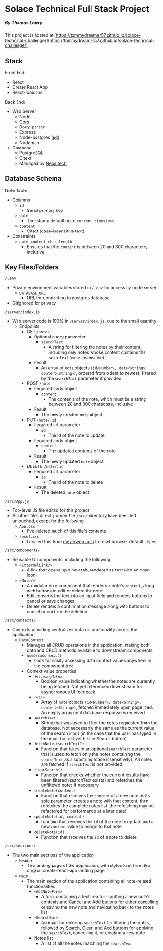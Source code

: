 
# Solace Technical Full Stack Project

##### By Thomas Lowry

This project is hosted at [https://tommydreamer57.github.io/solace-technical-challenge/](https://tommydreamer57.github.io/solace-technical-challenge/)



## Stack

Front End:

- React
- Create React App
- React-ionicons

Back End:

- Web Server
  - Node
  - Cors
  - Body-parser
  - Express
  - Node-postgres (pg)
  - Nodemon
- Database
  - PostgreSQL
  - Citext
  - Managed by [Neon.tech](https://Neon.tech)



## Database Schema

Note Table

- Columns
  - `id`
    - Serial primary key
  - `date`
    - Timestamp defaulting to `current_timestamp`
  - `content`
    - Citext (case-insensitive text)
- Constraints
  - `note_content_char_length`
    - Ensures that the `content` is between 20 and 300 characters, inclusive



## Key Files/Folders

`/.env`

- Private environment variables stored in `/.env` for access by node server
  - `DATABASE_URL`
    - URL for connecting to postgres database
- Gitignored for privacy

`/server/index.js`

- Web server code is 100% in `/server/index.js`, due to the small quantity
  - Endpoints
    - GET `/notes`
      - Optional query parameter
        - `searchText`
          - A string for filtering the notes by their content, including only notes whose content contains the searcText (case insensitive)
      - Result
        - An array of `note` objects `(id<Number>, date<String>, content<String>)`, ordered from oldest to newest, filtered by the `searchText` parameter if provided
    - POST `/note`
      - Required body object
        - `content`
          - The contents of the note, which must be a string between 20 and 300 characters, inclusive
      - Result
        - The newly created `note` object
    - PUT `/note/:id`
      - Required url parameter
        - `id`
          - The id of the note to update
      - Required body object
        - `content`
          - The updated contents of the note
      - Result
        - The newly updated `note` object
    - DELETE `/note/:id`
      - Required url parameter
        - `id`
          - The id of the note to delete
      - Result
        - The deleted `note` object

`/src/App.js`

- Top-level JS file edited for this project
- All other files directly under the `/src/` directory have been left untouched, except for the following
  - `App.css`
    - I've deleted much of this file's contents
  - `reset.css`
    - I copied this from [meyerweb.com](https://meyerweb.com/eric/tools/css/reset/) to reset browser default styles

`/src/components/`

- Reusable UI components, including the following
  - `<ExternalLink/>`
    - A link that opens up a new tab, rendered as text with an open icon
  - `<Note/>`
    - A modular note component that renders a note's `content`, along with buttons to edit or delete the note
    - Edit converts the text into an input field and renders buttons to cancel or save changes
    - Delete renders a confirmation message along with buttons to cancel or confirm the deletion

`/src/contexts/`

- Contexts providing centralized data or functionality across the application
  - `DataContext`
    - Manages all CRUD operations in the application, making both data and CRUD methods available to downstream components
    - `useDataContext()`
      - hook for easily accessing data context values anywhere in the component tree
    - Context value properties
      - `fetchingNotes`
        - Boolean value indicating whether the notes are currently being fetched. Not yet referenced downstream for asynchronous UI feedback
      - `notes`
        - Array of `note` objects `(id<Number>, date<String>, content<String>)`, fetched immediately upon page load. An empty array until database response is received
      - `searchText`
        - String that was used to filter the notes requested from the database. Not necessarily the same as the current value of the search input (in the case that the user has typed in the input but not yet hit the Search button)
      - `fetchNotes(searchText?)`
        - Function that takes in an optional `searchText` parameter that is used to fetch only the notes containing the `searchText` as a substring (case insensitively). All notes are fetched if `searchText` is not provided
      - `clearSearch()`
        - Function that checks whether the current results have been filtered (searchText exists) and refetches the unfiltered notes if necessary
      - `createNote(content)`
        - Function that receives the `content` of a new note as its sole parameter, creates a note with that content, then refetches the complete notes list (the refetching may be refactored for performance at a later date)
      - `updateNote(id, content)`
        - function that receives the `id` of the note to update and a new `content` value to assign to that note
      - `deleteNote(id)`
        - Function that receives the `id` of a note to delete

`/src/sections/`

- The two main sections of the application
  - `Header`
    - The landing page of the application, with styles kept from the original create-react-app landing page
  - `Main`
    - The main section of the application containing all note-related functionalities
      - `<AddNoteForm>`
        - A form containing a textarea for inputting a new note's contents and Cancel and Add buttons for either cancelling or saving the new note and navigating back to the notes list
      - `<SearchBar>`
        - An input for entering `searchText` for filtering the notes, followed by Search, Clear, and Add buttons for applying the `searchText`, cancelling it, or creating a new note
      - Notes list
        - A list of all the notes matching the `searchText`
